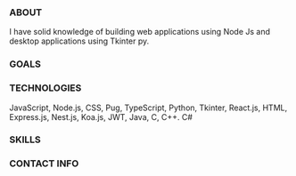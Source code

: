 ### ABOUT
I have solid knowledge of building web applications using Node Js and desktop applications using Tkinter py.
### GOALS
### TECHNOLOGIES
JavaScript, Node.js, CSS, Pug, TypeScript, Python, Tkinter, React.js, HTML, Express.js, Nest.js, Koa.js, JWT, Java, C, C++. C#
### SKILLS
### CONTACT INFO

<!--
**arthuralmeidadev/arthuralmeidadev** is a ✨ _special_ ✨ repository because its `README.md` (this file) appears on your GitHub profile.

Here are some ideas to get you started:

- 🔭 I’m currently working on ...
- 🌱 I’m currently learning ...
- 👯 I’m looking to collaborate on ...
- 🤔 I’m looking for help with ...
- 💬 Ask me about ...
- 📫 How to reach me: ...
- 😄 Pronouns: ...
- ⚡ Fun fact: ...
-->
